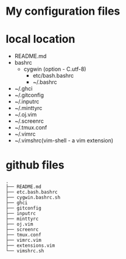 # My configuration files

# local location
- README.md
- bashrc
  - cygwin (option - C.utf-8)
    * etc/bash.bashrc
    * ~/.bashrc
- ~/.ghci
- ~/.gitconfig
- ~/.inputrc
- ~/.minttyrc
- ~/.oj.vim
- ~/.screenrc
- ~/.tmux.conf
- ~/.vimrc
- ~/.vimshrc(vim-shell - a vim extension)

# github files
```
.
├── README.md
├── etc.bash.bashrc
├── cygwin.bashrc.sh
├── ghci
├── gitconfig
├── inputrc
├── minttyrc
├── oj.vim
├── screenrc
├── tmux.conf
├── vimrc.vim
├── extensions.vim
└── vimshrc.sh
```
